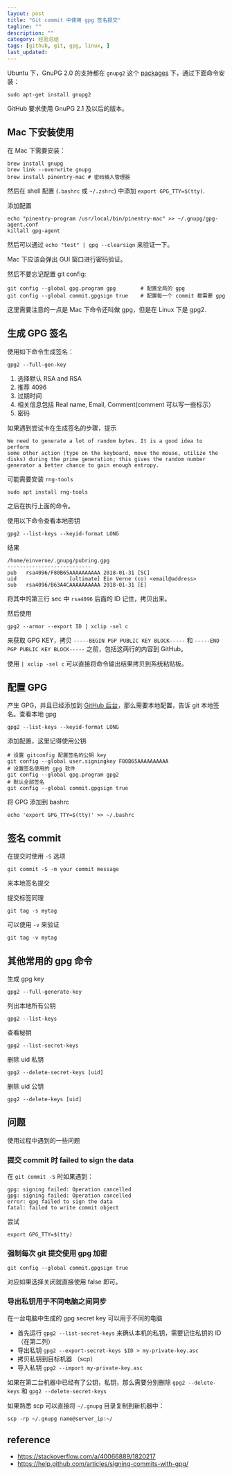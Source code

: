 ```yaml
---
layout: post
title: "Git commit 中使用 gpg 签名提交"
tagline: ""
description: ""
category: 经验总结
tags: [github, git, gpg, linux, ]
last_updated:
---
```


Ubuntu 下，GnuPG 2.0 的支持都在 `gnupg2` 这个 [packages](http://packages.ubuntu.com/search?keywords=gnupg2) 下，通过下面命令安装：

    sudo apt-get install gnupg2

GitHub 要求使用 GnuPG 2.1 及以后的版本。

## Mac 下安装使用
在 Mac 下需要安装：

	brew install gnupg
	brew link --overwrite gnupg
	brew install pinentry-mac # 密码输入管理器

然后在 shell 配置 (`.bashrc` 或 `~/.zshrc`) 中添加 `export GPG_TTY=$(tty)`.

添加配置

	echo "pinentry-program /usr/local/bin/pinentry-mac" >> ~/.gnupg/gpg-agent.conf
	killall gpg-agent

然后可以通过 `echo "test" | gpg --clearsign` 来验证一下。

Mac 下应该会弹出 GUI 窗口进行密码验证。

然后不要忘记配置 git config:

	git config --global gpg.program gpg        # 配置全局的 gpg
	git config --global commit.gpgsign true    # 配置每一个 commit 都需要 gpg

这里需要注意的一点是 Mac 下命令还叫做 gpg，但是在 Linux 下是 gpg2.

## 生成 GPG 签名
使用如下命令生成签名：

    gpg2 --full-gen-key

1. 选择默认 RSA and RSA
2. 推荐 4096
3. 过期时间
4. 相关信息包括 Real name, Email, Comment(comment 可以写一些标示）
5. 密码

如果遇到尝试卡在生成签名的步骤，提示

    We need to generate a lot of random bytes. It is a good idea to perform
    some other action (type on the keyboard, move the mouse, utilize the
    disks) during the prime generation; this gives the random number
    generator a better chance to gain enough entropy.

可能需要安装 `rng-tools`

    sudo apt install rng-tools

之后在执行上面的命令。

使用以下命令查看本地密钥

    gpg2 --list-keys --keyid-format LONG

结果

    /home/einverne/.gnupg/pubring.gpg
    ---------------------------
    pub   rsa4096/F80B65AAAAAAAAAA 2018-01-31 [SC]
    uid                 [ultimate] Ein Verne (co) <email@address>
    sub   rsa4096/B63A4CAAAAAAAAAA 2018-01-31 [E]

将其中的第三行 sec 中 `rsa4096` 后面的 ID 记住，拷贝出来。

然后使用

    gpg2 --armor --export ID | xclip -sel c

来获取 GPG KEY，拷贝 `-----BEGIN PGP PUBLIC KEY BLOCK-----` 和 `-----END PGP PUBLIC KEY BLOCK-----` 之前，包括这两行的内容到 GitHub。

使用 `| xclip -sel c` 可以直接将命令输出结果拷贝到系统粘贴板。

## 配置 GPG
产生 GPG，并且已经添加到 [GitHub 后台](https://github.com/settings/gpg/new)，那么需要本地配置，告诉 git 本地签名。查看本地 gpg

    gpg2 --list-keys --keyid-format LONG

添加配置，这里记得使用公钥

	# 设置 gitconfig 配置签名的公钥 key
    git config --global user.signingkey F80B65AAAAAAAAAA
	# 设置签名使用的 gpg 软件
    git config --global gpg.program gpg2
	# 默认全部签名
	git config --global commit.gpgsign true

将 GPG 添加到 bashrc

    echo 'export GPG_TTY=$(tty)' >> ~/.bashrc

## 签名 commit

在提交时使用 `-S` 选项

    git commit -S -m your commit message

来本地签名提交

提交标签同理

    git tag -s mytag

可以使用 `-v` 来验证

    git tag -v mytag

## 其他常用的 gpg 命令
生成 gpg key

	gpg2 --full-generate-key

列出本地所有公钥

    gpg2 --list-keys

查看秘钥

    gpg2 --list-secret-keys

删除 uid 私钥

    gpg2 --delete-secret-keys [uid]

删除 uid 公钥

    gpg2 --delete-keys [uid]

## 问题
使用过程中遇到的一些问题

### 提交 commit 时 failed to sign the data
在 `git commit -S` 时如果遇到：

    gpg: signing failed: Operation cancelled
    gpg: signing failed: Operation cancelled
    error: gpg failed to sign the data
    fatal: failed to write commit object

尝试

    export GPG_TTY=$(tty)

### 强制每次 git 提交使用 gpg 加密

    git config --global commit.gpgsign true

对应如果选择关闭就直接使用 false 即可。

### 导出私钥用于不同电脑之间同步
在一台电脑中生成的 gpg secret key 可以用于不同的电脑

- 首先运行 `gpg2 --list-secret-keys` 来确认本机的私钥，需要记住私钥的 ID （在第二列）
- 导出私钥 `gpg2 --export-secret-keys $ID > my-private-key.asc`
- 拷贝私钥到目标机器 （scp）
- 导入私钥 `gpg2 --import my-private-key.asc`

如果在第二台机器中已经有了公钥，私钥，那么需要分别删除 `gpg2 --delete-keys` 和 `gpg2 --delete-secret-keys`

如果熟悉 scp 可以直接将 `~/.gnupg` 目录复制到新机器中：

    scp -rp ~/.gnupg name@server_ip:~/

## reference

- <https://stackoverflow.com/a/40066889/1820217>
- <https://help.github.com/articles/signing-commits-with-gpg/>
